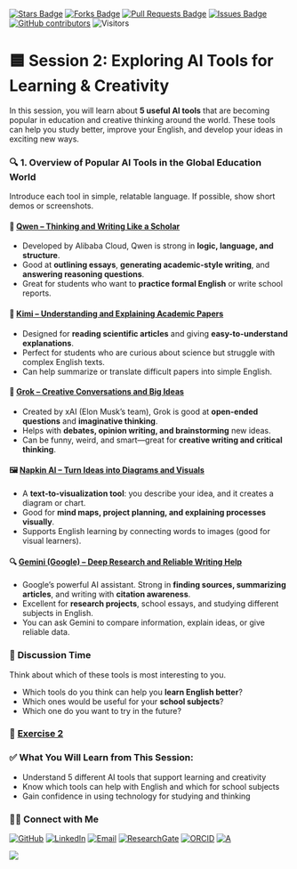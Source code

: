 <a href="https://github.com/drshahizan/short-course/stargazers"><img src="https://img.shields.io/github/stars/drshahizan/short-course" alt="Stars Badge"/></a>
<a href="https://github.com/drshahizan/short-course/network/members"><img src="https://img.shields.io/github/forks/drshahizan/short-course" alt="Forks Badge"/></a>
<a href="https://github.com/drshahizan/short-course/pulls"><img src="https://img.shields.io/github/issues-pr/drshahizan/short-course" alt="Pull Requests Badge"/></a>
<a href="https://github.com/drshahizan/short-course"><img src="https://img.shields.io/github/issues/drshahizan/short-course" alt="Issues Badge"/></a>
<a href="https://github.com/drshahizan/short-course/graphs/contributors"><img alt="GitHub contributors" src="https://img.shields.io/github/contributors/drshahizan/short-course?color=2b9348"></a>
![Visitors](https://api.visitorbadge.io/api/visitors?path=https%3A%2F%2Fgithub.com%2Fdrshahizan%2Fshort-course&labelColor=%23d9e3f0&countColor=%23697689&style=flat)

# 🟦 Session 2: Exploring AI Tools for Learning & Creativity

In this session, you will learn about **5 useful AI tools** that are becoming popular in education and creative thinking around the world. These tools can help you study better, improve your English, and develop your ideas in exciting new ways.

### 🔍 **1. Overview of Popular AI Tools in the Global Education World**

Introduce each tool in simple, relatable language. If possible, show short demos or screenshots.

#### 📘 [Qwen – Thinking and Writing Like a Scholar](../2_idea/ai/qwen.md)

* Developed by Alibaba Cloud, Qwen is strong in **logic, language, and structure**.
* Good at **outlining essays**, **generating academic-style writing**, and **answering reasoning questions**.
* Great for students who want to **practice formal English** or write school reports.

#### 📄 [Kimi – Understanding and Explaining Academic Papers](../2_idea/ai/kimi.md)

* Designed for **reading scientific articles** and giving **easy-to-understand explanations**.
* Perfect for students who are curious about science but struggle with complex English texts.
* Can help summarize or translate difficult papers into simple English.


#### 🧠 [Grok – Creative Conversations and Big Ideas](../2_idea/ai/grok.md)

* Created by xAI (Elon Musk’s team), Grok is good at **open-ended questions** and **imaginative thinking**.
* Helps with **debates, opinion writing, and brainstorming** new ideas.
* Can be funny, weird, and smart—great for **creative writing and critical thinking**.


#### 🖼️ [Napkin AI – Turn Ideas into Diagrams and Visuals](../2_idea/ai/napkin.md)

* A **text-to-visualization tool**: you describe your idea, and it creates a diagram or chart.
* Good for **mind maps, project planning, and explaining processes visually**.
* Supports English learning by connecting words to images (good for visual learners).


#### 🔍 [Gemini (Google) – Deep Research and Reliable Writing Help](../5_writing/ai/gemini.md)

* Google’s powerful AI assistant. Strong in **finding sources, summarizing articles**, and writing with **citation awareness**.
* Excellent for **research projects**, school essays, and studying different subjects in English.
* You can ask Gemini to compare information, explain ideas, or give reliable data.

### 💬 **Discussion Time**

Think about which of these tools is most interesting to you.

* Which tools do you think can help you **learn English better**?
* Which ones would be useful for your **school subjects**?
* Which one do you want to try in the future?

### 🧠 [Exercise 2](exercise2.md)

### ✅ **What You Will Learn from This Session:**

* Understand 5 different AI tools that support learning and creativity
* Know which tools can help with English and which for school subjects
* Gain confidence in using technology for studying and thinking

### 🙌🏻 Connect with Me
<p align="left">
    <a href="https://github.com/drshahizan" target="_blank"><img alt="GitHub" src="https://img.shields.io/badge/-@drshahizan-181717?style=flat-square&logo=GitHub&logoColor=white"></a>
    <a href="https://www.linkedin.com/in/drshahizan" target="_blank"><img alt="LinkedIn" src="https://img.shields.io/badge/-drshahizan-blue?style=flat-square&logo=Linkedin&logoColor=white&link=https://www.linkedin.com/in/drshahizan/"></a>
    <a href="mailto:shahizan@utm.my" target="_blank"><img alt="Email" src="https://img.shields.io/badge/-shahizan@utm.my-c14438?style=flat-square&logo=Gmail&logoColor=white&link=mailto:shahizan@utm.my.com"></a>
    <a href="https://www.researchgate.net/profile/Mohd-Othman-28" target="_blank"><img alt="ResearchGate" src="https://img.shields.io/badge/-ResearchGate-00CCBB?style=flat-square&logo=ResearchGate&logoColor=white"></a>
    <a href="https://orcid.org/0000-0003-4261-1873" target="_blank"><img alt="ORCID" src="https://img.shields.io/badge/-ORCID-A6CE39?style=flat-square&logo=ORCID&logoColor=white"></a> 
 <a href="https://visitorbadge.io/status?path=https%3A%2F%2Fgithub.com%2Fdrshahizan" target="_blank"><img alt="A" src="https://api.visitorbadge.io/api/visitors?path=https%3A%2F%2Fgithub.com%2Fdrshahizan&labelColor=%23697689&countColor=%23555555&style=plastic"></a>
 
![](https://hit.yhype.me/github/profile?user_id=81284918)
</p>

